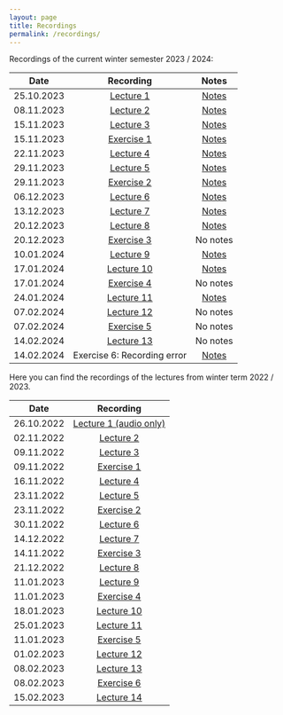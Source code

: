 ```yaml
---
layout: page
title: Recordings
permalink: /recordings/
---
```


Recordings of the current winter semester 2023 / 2024:

| Date | Recording | Notes |
|:----:|:---------:|:-----:|
| 25.10.2023 | [Lecture 1](https://owncloud.fraunhofer.de/index.php/s/w7GJKnYbFJsVkMN/download?path=%2F&files=CompImg_2023_VL01.mkv) | [Notes](https://owncloud.fraunhofer.de/index.php/s/w7GJKnYbFJsVkMN/download?path=%2F&files=Notes_2023_VL_01.pdf) |
| 08.11.2023 | [Lecture 2](https://owncloud.fraunhofer.de/index.php/s/w7GJKnYbFJsVkMN/download?path=%2F&files=CompImg_2023_VL02.mkv) | [Notes](https://owncloud.fraunhofer.de/index.php/s/w7GJKnYbFJsVkMN/download?path=%2F&files=Notes_2023_VL_02.pdf) |
| 15.11.2023 | [Lecture 3](https://owncloud.fraunhofer.de/index.php/s/w7GJKnYbFJsVkMN/download?path=%2F&files=CompImg_2023_VL03.mkv) | [Notes](https://owncloud.fraunhofer.de/index.php/s/w7GJKnYbFJsVkMN/download?path=%2F&files=Notes_2023_VL_03.pdf) |
| 15.11.2023 | [Exercise 1](https://owncloud.fraunhofer.de/index.php/s/w7GJKnYbFJsVkMN/download?path=%2F&files=CompImg_2023_EX01.mkv) | [Notes](https://owncloud.fraunhofer.de/index.php/s/w7GJKnYbFJsVkMN/download?path=%2F&files=Notes_2023_EX_01.pdf) |
| 22.11.2023 | [Lecture 4](https://owncloud.fraunhofer.de/index.php/s/w7GJKnYbFJsVkMN/download?path=%2F&files=CompImg_2023_VL04.mkv) | [Notes](https://owncloud.fraunhofer.de/index.php/s/w7GJKnYbFJsVkMN/download?path=%2F&files=Notes_2023_VL_04.pdf) |
| 29.11.2023 | [Lecture 5](https://owncloud.fraunhofer.de/index.php/s/w7GJKnYbFJsVkMN/download?path=%2F&files=CompImg_2023_VL05.mkv) | [Notes](https://owncloud.fraunhofer.de/index.php/s/w7GJKnYbFJsVkMN/download?path=%2F&files=Notes_2023_VL_05.pdf) |
| 29.11.2023 | [Exercise 2](https://owncloud.fraunhofer.de/index.php/s/w7GJKnYbFJsVkMN/download?path=%2F&files=CompImg_2023_EX02.mkv) | [Notes](https://owncloud.fraunhofer.de/index.php/s/w7GJKnYbFJsVkMN/download?path=%2F&files=Notes_2023_EX_02.pdf) |
| 06.12.2023 | [Lecture 6](https://owncloud.fraunhofer.de/index.php/s/w7GJKnYbFJsVkMN/download?path=%2F&files=CompImg_2023_VL06.mkv) | [Notes](https://owncloud.fraunhofer.de/index.php/s/w7GJKnYbFJsVkMN/download?path=%2F&files=Notes_2023_VL_06.pdf) |
| 13.12.2023 | [Lecture 7](https://owncloud.fraunhofer.de/index.php/s/w7GJKnYbFJsVkMN/download?path=%2F&files=CompImg_2023_VL07.mkv) | [Notes](https://owncloud.fraunhofer.de/index.php/s/w7GJKnYbFJsVkMN/download?path=%2F&files=Notes_2023_VL_07.pdf) |
| 20.12.2023 | [Lecture 8](https://owncloud.fraunhofer.de/index.php/s/w7GJKnYbFJsVkMN/download?path=%2F&files=CompImg_2023_VL08.mkv) | [Notes](https://owncloud.fraunhofer.de/index.php/s/w7GJKnYbFJsVkMN/download?path=%2F&files=Notes_2023_VL_08.pdf) |
| 20.12.2023 | [Exercise 3](https://owncloud.fraunhofer.de/index.php/s/w7GJKnYbFJsVkMN/download?path=%2F&files=CompImg_2023_EX03.mkv) | No notes |
| 10.01.2024 | [Lecture 9](https://owncloud.fraunhofer.de/index.php/s/w7GJKnYbFJsVkMN/download?path=%2F&files=CompImg_2023_VL09.mkv) | [Notes](https://owncloud.fraunhofer.de/index.php/s/w7GJKnYbFJsVkMN/download?path=%2F&files=Notes_2023_VL_09.pdf) |
| 17.01.2024 | [Lecture 10](https://owncloud.fraunhofer.de/index.php/s/w7GJKnYbFJsVkMN/download?path=%2F&files=CompImg_2023_VL10.mkv) | [Notes](https://owncloud.fraunhofer.de/index.php/s/w7GJKnYbFJsVkMN/download?path=%2F&files=Notes_2023_VL_10.pdf) |
| 17.01.2024 | [Exercise 4](https://owncloud.fraunhofer.de/index.php/s/w7GJKnYbFJsVkMN/download?path=%2F&files=CompImg_2023_EX04.mkv) | No notes |
| 24.01.2024 | [Lecture 11](https://owncloud.fraunhofer.de/index.php/s/w7GJKnYbFJsVkMN/download?path=%2F&files=CompImg_2023_VL11.mkv) | [Notes](https://owncloud.fraunhofer.de/index.php/s/w7GJKnYbFJsVkMN/download?path=%2F&files=Notes_2023_VL_11.pdf) |
| 07.02.2024 | [Lecture 12](https://owncloud.fraunhofer.de/index.php/s/w7GJKnYbFJsVkMN/download?path=%2F&files=CompImg_2023_VL12.mkv) | No notes |
| 07.02.2024 | [Exercise 5](https://owncloud.fraunhofer.de/index.php/s/w7GJKnYbFJsVkMN/download?path=%2F&files=CompImg_2023_EX05.mkv) | No notes |
| 14.02.2024 | [Lecture 13](https://owncloud.fraunhofer.de/index.php/s/w7GJKnYbFJsVkMN/download?path=%2F&files=CompImg_2023_VL13.mkv) | No notes |
| 14.02.2024 | Exercise 6: Recording error  | [Notes](https://owncloud.fraunhofer.de/index.php/s/w7GJKnYbFJsVkMN/download?path=%2F&files=Notes_2023_EX_06.pdf) |

Here you can find the recordings of the lectures from winter term 2022 / 2023.

| Date | Recording |
|:-----:|:----------:|
| 26.10.2022 | [Lecture 1 (audio only)](https://owncloud.fraunhofer.de/index.php/s/w7GJKnYbFJsVkMN/download?path=%2F&files=CompImg_2022_VL01.m4a) |
| 02.11.2022 | [Lecture 2](https://owncloud.fraunhofer.de/index.php/s/w7GJKnYbFJsVkMN/download?path=%2F&files=CompImg_2022_VL02.mp4) |
| 09.11.2022 | [Lecture 3](https://owncloud.fraunhofer.de/index.php/s/w7GJKnYbFJsVkMN/download?path=%2F&files=CompImg_2022_VL03.mp4) |
| 09.11.2022 | [Exercise 1](https://owncloud.fraunhofer.de/index.php/s/w7GJKnYbFJsVkMN/download?path=%2F&files=CompImg_2022_EX01.mp4) |
| 16.11.2022 | [Lecture 4](https://owncloud.fraunhofer.de/index.php/s/w7GJKnYbFJsVkMN/download?path=%2F&files=CompImg_2022_VL04.mp4) |
| 23.11.2022 | [Lecture 5](https://owncloud.fraunhofer.de/index.php/s/w7GJKnYbFJsVkMN/download?path=%2F&files=CompImg_2022_VL05.mp4) |
| 23.11.2022 | [Exercise 2](https://owncloud.fraunhofer.de/index.php/s/w7GJKnYbFJsVkMN/download?path=%2F&files=CompImg_2022_EX02.mp4) |
| 30.11.2022 | [Lecture 6](https://owncloud.fraunhofer.de/index.php/s/w7GJKnYbFJsVkMN/download?path=%2F&files=CompImg_2022_VL06.mp4) |
| 14.12.2022 | [Lecture 7](https://owncloud.fraunhofer.de/index.php/s/w7GJKnYbFJsVkMN/download?path=%2F&files=CompImg_2022_VL07.mp4) |
| 14.11.2022 | [Exercise 3](https://owncloud.fraunhofer.de/index.php/s/w7GJKnYbFJsVkMN/download?path=%2F&files=CompImg_2022_EX03.mp4) |
| 21.12.2022 | [Lecture 8](https://owncloud.fraunhofer.de/index.php/s/w7GJKnYbFJsVkMN/download?path=%2F&files=CompImg_2022_VL08.mp4) |
| 11.01.2023 | [Lecture 9](https://owncloud.fraunhofer.de/index.php/s/w7GJKnYbFJsVkMN/download?path=%2F&files=CompImg_2022_VL09.mp4) |
| 11.01.2023 | [Exercise 4](https://owncloud.fraunhofer.de/index.php/s/w7GJKnYbFJsVkMN/download?path=%2F&files=CompImg_2022_EX04.mp4) |
| 18.01.2023 | [Lecture 10](https://owncloud.fraunhofer.de/index.php/s/w7GJKnYbFJsVkMN/download?path=%2F&files=CompImg_2022_VL10.mp4) |
| 25.01.2023 | [Lecture 11](https://owncloud.fraunhofer.de/index.php/s/w7GJKnYbFJsVkMN/download?path=%2F&files=CompImg_2022_VL11.mp4) |
| 11.01.2023 | [Exercise 5](https://owncloud.fraunhofer.de/index.php/s/w7GJKnYbFJsVkMN/download?path=%2F&files=CompImg_2022_EX05.mp4) |
| 01.02.2023 | [Lecture 12](https://owncloud.fraunhofer.de/index.php/s/w7GJKnYbFJsVkMN/download?path=%2F&files=CompImg_2022_VL12.mp4) |
| 08.02.2023 | [Lecture 13](https://owncloud.fraunhofer.de/index.php/s/w7GJKnYbFJsVkMN/download?path=%2F&files=CompImg_2022_VL13.mp4) |
| 08.02.2023 | [Exercise 6](https://owncloud.fraunhofer.de/index.php/s/w7GJKnYbFJsVkMN/download?path=%2F&files=CompImg_2022_EX06.mp4) |
| 15.02.2023 | [Lecture 14](https://owncloud.fraunhofer.de/index.php/s/w7GJKnYbFJsVkMN/download?path=%2F&files=CompImg_2022_VL14.mp4) |